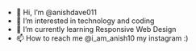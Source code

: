 - 👋 Hi, I’m @anishdave011
- 👀 I’m interested in technology and coding 
- 🌱 I’m currently learning Responsive Web Design
- 📫 How to reach me @i_am_anish10 my instagram :)

<!---
anishdave011/anishdave011 is a ✨ special ✨ repository because its `README.md` (this file) appears on your GitHub profile.
You can click the Preview link to take a look at your changes.
--->
